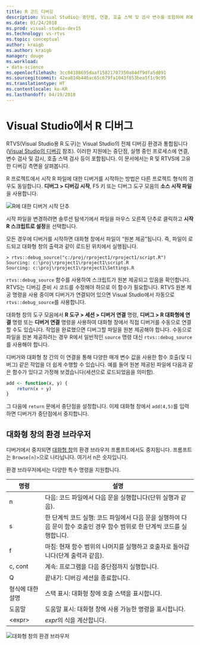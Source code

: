 ```yaml
---
title: R 코드 디버깅
description: Visual Studio는 중단점, 연결, 호출 스택 및 검사 변수를 포함하여 R에 대한 전체 디버깅 환경을 제공합니다.
ms.date: 01/24/2018
ms.prod: visual-studio-dev15
ms.technology: vs-rtvs
ms.topic: conceptual
author: kraigb
ms.author: kraigb
manager: douge
ms.workload:
- data-science
ms.openlocfilehash: 3cc04188695daaf15821707350a84df9dfa5d891
ms.sourcegitcommit: 42ea834b446ac65c679fa1043f853bea5f1c9c95
ms.translationtype: HT
ms.contentlocale: ko-KR
ms.lasthandoff: 04/19/2018
---
```

# <a name="debugging-r-in-visual-studio"></a>Visual Studio에서 R 디버그

RTVS(Visual Studio용 R 도구)는 Visual Studio의 전체 디버깅 환경과 통합됩니다([Visual Studio의 디버깅](../debugger/debugging-in-visual-studio.md) 참조). 이러한 지원에는 중단점, 실행 중인 프로세스에 연결, 변수 검사 및 감시, 호출 스택 검사 등이 포함됩니다. 이 문서에서는 R 및 RTVS에 고유한 디버깅 측면을 살펴봅니다.

R 프로젝트에서 시작 R 파일에 대한 디버거를 시작하는 방법은 다른 프로젝트 형식의 경우도 동일합니다. **디버그 > 디버깅 시작**, F5 키 또는 디버그 도구 모음의 **소스 시작 파일**을 사용합니다. 

![R에 대한 디버거 시작 단추](media/debugger-start-button.png)

시작 파일을 변경하려면 솔루션 탐색기에서 파일을 마우스 오른쪽 단추로 클릭하고 **시작 R 스크립트로 설정**을 선택합니다.

모든 경우에 디버거를 시작하면 대화형 창에서 파일이 “원본 제공”됩니다. 즉, 파일이 로드되고 대화형 창의 출력과 같이 로드된 위치에서 실행됩니다.

```output
> rtvs::debug_source("c:/proj/rproject1/rproject1/script.R")
Sourcing: c:\proj\rproject1\rproject1\script.R
Sourcing: c:\proj\rproject1\rproject1\Settings.R
```

`rtvs::debug_source` 함수를 사용하여 스크립트가 원본 제공되고 있음을 확인합니다. RTVS는 디버깅 준비 시 코드를 수정해야 하므로 이 함수가 필요합니다. RTVS 원본 제공 명령을 사용 중이며 디버거가 연결되어 있으면 Visual Studio에서 자동으로 `rtvs::debug_source`를 사용합니다.

대화형 창의 도구 모음에서 **R 도구 > 세션 > 디버거 연결** 명령, **디버그 > R 대화형에 연결** 명령 또는 **디버거 연결** 명령을 사용하여 대화형 창에서 직접 디버거를 수동으로 연결할 수도 있습니다. 작업을 완료했으면 디버그할 파일을 원본 제공해야 합니다. 수동으로 파일을 원본 제공하려는 경우 R에서 일반적인 `source` 명령 대신 `rtvs::debug_source`를 사용해야 합니다.

디버거와 대화형 창 간의 이 연결을 통해 다양한 매개 변수 값을 사용한 함수 호출(및 디버그) 같은 작업을 더 쉽게 수행할 수 있습니다. 예를 들어 원본 제공된 파일에 다음과 같은 함수가 있다고 가정해 보겠습니다(세션으로 로드되었음을 의미함).

```R
add <- function(x, y) {
    return(x + y)
}
```

그 다음에 `return` 문에서 중단점을 설정합니다. 이제 대화형 창에서 `add(4,5)`를 입력하면 디버거가 중단점에서 중지합니다.

## <a name="environment-browser-in-the-interactive-window"></a>대화형 창의 환경 브라우저

디버거에서 중지되면 [대화형 창](interactive-repl-for-r-in-visual-studio.md)의 환경 브라우저 프롬프트에서도 중지됩니다. 프롬프트는 `Browse[n]>`으로 나타납니다. 여기서 n은 숫자입니다.

환경 브라우저에서는 다양한 특수 명령을 지원합니다.

| 명령 | 설명 |
| --- | --- |
| n | 다음: 코드 파일에서 다음 문을 실행합니다(단위 실행과 같음). |
| s | 한 단계씩 코드 실행: 코드 파일에서 다음 문을 실행하여 다음 문이 함수 호출인 경우 함수 범위로 한 단계씩 코드를 실행합니다. |
| f | 마침: 현재 함수 범위의 나머지를 실행하고 호출자로 돌아갑니다(단계 출력과 같음). |
| c, cont | 계속: 프로그램을 다음 중단점까지 실행합니다. |
| Q | 끝내기: 디버깅 세션을 종료합니다. |
| 형식에 대한 설명 | 스택 표시: 대화형 창에 호출 스택을 표시합니다. |
| 도움말 | 도움말 표시: 대화형 창에 사용 가능한 명령을 표시합니다. |
| &lt;expr&gt; | *expr*의 식을 계산합니다. |

![대화형 창의 환경 브라우저](media/debugger-environment-browser.png)
